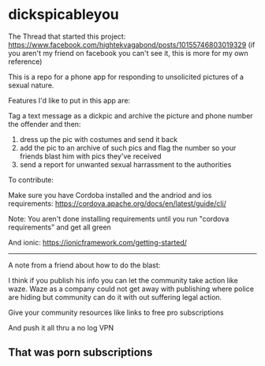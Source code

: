 # dickspicableyou


The Thread that started this project: https://www.facebook.com/hightekvagabond/posts/10155746803019329
(if you aren't my friend on facebook you can't see it, this is more for my own reference)

This is a repo for a phone app for responding to unsolicited pictures of a sexual nature.

Features I'd like to put in this app are:

Tag a text message as a dickpic and archive the picture and phone number the offender and then:
1) dress up the pic with costumes and send it back
2) add the pic to an archive of such pics and flag the number so your friends blast him with pics they've received
3) send a report for unwanted sexual harrassment to the authorities



To contribute:

Make sure you have Cordoba installed and the andriod and ios requirements:
https://cordova.apache.org/docs/en/latest/guide/cli/


Note: You aren't done installing requirements until you run "cordova requirements" and get all green

And ionic:
https://ionicframework.com/getting-started/




----------------------------
A note from a friend about how to do the blast:

 I think if you publish his info you can let the community take action like waze. Waze as a company could not get away with publishing where police are hiding but community can do it with out suffering legal action.

 Give your community resources like links to free pro subscriptions

 And push it all thru a no log VPN

 That was porn subscriptions
----------------------------



